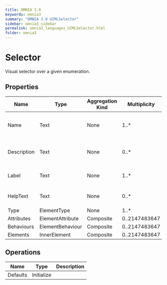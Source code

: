 ```yaml
---
title: OMNIA 3.0
keywords: omnia3
summary: "OMNIA 3.0 UIMLSelector"
sidebar: omnia3_sidebar
permalink: omnia3_languages_UIMLSelector.html
folder: omnia3
---
```


# Selector
Visual selector over a given enumeration.
## Properties
Name | Type | Aggregation Kind | Multiplicity | Description
--------- | --------- | --------- | --------- | ---------
Name | Text | None | 1..* | The name of the entity (unique identifier).
Description | Text | None | 0..* | The textual explanation of the entities’ purpose.
Label | Text | None | 1..* | Label to display in the application.
HelpText | Text | None | 0..* | Text/annotation to help the user.
Type | ElementType | None | 1..* | 
Attributes | ElementAttribute | Composite | 0..2147483647 | 
Behaviours | ElementBehaviour | Composite | 0..2147483647 | 
Elements | InnerElement | Composite | 0..2147483647 | 
## Operations
Name | Type | Description
--------- | --------- | ---------
Defaults | Initialize | 

